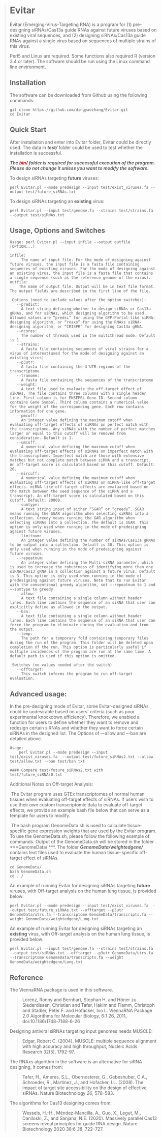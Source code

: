 
> # Evitar
>
> Evitar (Emerging-Virus-Targeting RNA) is a program for (1) pre-designing siRNAs/Cas13a guide RNAs against future viruses based on existing viral sequences, and (2) designing siRNAs/Cas13a guide RNAs against a single virus based on sequences of multiple strains of this virus.
>
> Perl5 and Linux are required. Some functions also required R (version 3.4 or later). The software should be run using the Linux command line environment.
>
> ## Installation
>
> The software can be downloaded from Github using the following commands:
>
> ```
> git clone https://github.com/dingyaozhang/Evitar.git
> cd Evitar
> ```
>
> ## Quick Start
>
> After installation and enter into Evitar folder, Evitar could be directly used. The data in ***test/*** folder could be used to test whether the installation is successful. 
>
> ***The <font color = red>bin/</font> folder is required for successful execution of the program. Please do not change it unless you want to modify the software.***
>
> To design siRNAs targeting **future** viruses: 
>
> ```
> perl Evitar.pl --mode predesign --input test/exist_viruses.fa --output test/future_siRNAs.txt
> ```
>
> To design siRNAs targeting an **existing** virus: 
>
> ```
> perl Evitar.pl --input test/genome.fa --strains test/strains.fa --output test/siRNAs.txt
> ```
>
> ## Usage, Options and Switches
>
> ```
> Usage: perl Evitar.pl --input infile --output outfile [OPTION...]
> 
> infile:
>      The name of input file. For the mode of designing against future viruses, the input file is a fasta file containing sequences of existing viruses. For the mode of designing against an existing virus, the input file is a fasta file that contains a single sequence (such as the reference genome of the virus).
> outfile:
>     The name of output file. Output will be in text file format. The output fields are described in the first line of the file. 
>     
>  Options (need to include values after the option switches):
>    --predict:
>      A text string defining whether to design siRNAs or Cas13a gRNAs, and for siRNAs, which designing algorithm to be used. Allowed values are “predsi” for using the GPP-Portal-like siRNA-designing algorithm, or “rnaxs” for using the RNAxs siRNA-designing algorithm, or “CRISPR” for designing Cas13a gRNA. 
>    --ncores:
>      The number of threads used in the multithread mode. Default is 1.
>    --strains:
>      A fasta file containing sequences of viral strains for a virus of interest(used for the mode of designing against an existing virus)  
>    --p3utr:
>      A fasta file containing the 3'UTR regions of the transcriptome
>    --tranome:
>      A fasta file containing the sequences of the transcriptome
>    --weight:
>      A text file used to evaluate the off-target effect of siRNAs. The file contains three columns with a single header line. First column is for ENSEMBL Gene ID. Second column contains Gene Symbol. Third column contains a numerical value for the weight of the corresponding gene. Each row contains information for one gene.
>    --pmcuff:
>      An integer value defining the maximum cutoff when evaluating off-target effects of siRNAs on perfect match with the transcriptome. Any siRNAs with the number of perfect matches larger or equal to this cutoff will be removed from consideration. Default is 1.
>    --umcuff:
>      A numerical value defining the maximum cutoff when evaluating off-target effects of siRNAs on imperfect match with the transcriptome. Imperfect match are those with extensive matches but not complete match between siRNA and a transcript. An off-target score is calculated based on this cutoff. Default: 20.
>    --mircuff:
>      A numerical value defining the maximum cutoff when evaluating off-target effects of siRNAs on miRNA-like off-target effects. miRNA-like off-target effects are evaluated based on the match between the seed sequence of the siRNA and a transcript. An off-target score is calculated based on this cutoff. Default: 20000.
>    --sumtype:
>      A text string input of either “SGAR” or “greedy”. SGAR means running the SGAR algorithm when selecting siRNAs into a collection. Greedy means running the GAR algorithm when selecting siRNAs into a collection. The default is SGAR. This option is only used when running in the mode of predesigning against future viruses.
>    --limitnum:
>      An integer value defining the number of siRNAs/Cas13a gRNAs to be output into a collection. Default is 30. This option is only used when running in the mode of predesigning against future viruses.
>    --repeatnum:
>      An integer value defining the Multi-siRNA parameter, which is used to increase the robustness of identifying more than one siRNA/Cas13 gRNA in a collection against a future virus. Default is 3. This option is only used when running in the mode of predesigning against future viruses. Note that to run Evitar with the conventional greedy algorithm, set –-repeatnum to 1 and –-sumtype to greedy.
>    --allow:
>      A text file containing a single column without header lines. Each line contains the sequence of an siRNA that user can explicitly define as allowed in the output. 
>    --ban:
>      A text file containing a single column without header lines. Each line contains the sequence of an siRNA that user can force the program to eliminate during the evaluation and from the output.
>    --temp: 
>      The path for a temporary fold containing temporary files during the run of the program. This folder will be deleted upon completion of the run. This option is particularly useful if multiple incidences of the program are run at the same time. A default path is used if this option is omitted. 
> 
>  Switches (no values needed after the switch)
>    --offtarget:
>      This switch informs the program to run off-target evaluation.
> ```
>
> ## Advanced usage:
>
> In the pre-designing mode of Evitar, some Evitar-designed siRNAs could be undesirable based on users' criteria (such as poor experimental knockdown efficiency). Therefore, we enabled a function for users to define whether they want to remove and redesign certain siRNAs and whether they want to force certain siRNAs in the designed list. The Options of –-allow and –-ban are detailed above.
>
> ```
> Usage: 
>     perl Evitar.pl --mode predesign --input test/exist_viruses.fa  --output test/future_siRNAs2.txt --allow test/allow.txt --ban test/ban.txt
> 
> #### Compare test/future_siRNAs2.txt with test/future_siRNAs0.txt
> 
> ```
>
> 
>
> Additional Notes on Off-target Analysis:
>
> ​    The Evitar program uses GTEx transcriptomes of normal human tissues when evaluating off-target effects of siRNAs. If users wish to use their own custom transcriptomic data to evaluate off-target effects, we provide an example bash file below that can serve as a template for users to modify. 
>
> ​    The bash program GenomeData.sh is used to calculate tissue-specific gene expression weights that are used by the Evitar program. To use the GenomeData.sh, please follow the following example of commands. Output of the GenomeData.sh will be stored in the folder ***GenomeData/ ***.  The folder ***GenomeData/weightedgene/*** contains text files used to evaluate the human tissue-specific off-target effect of siRNAs.
>
> ```
> cd GenomeData/
> bash GenomeData.sh
> cd ../
> ```
>
> An example of running Evitar for designing siRNAs targeting **future** viruses, with Off-target analysis on the human lung tissue, is provided below:
>
> ```
> perl Evitar.pl --mode predesign --input test/exist_viruses.fa  --output test/future_siRNAs.txt --offtarget --p3utr GenomeData/utrs.fa --transcriptome GenomeData/transcripts.fa --weight GenomeData/weightedgene/Lung.txt
> ```
>
> An example of running Evitar for designing siRNAs targeting an **existing** virus, with Off-target analysis on the human lung tissue, is provided below: 
>
> ```
> perl Evitar.pl --input test/genome.fa --strains test/strains.fa --output test/siRNAs.txt --offtarget --p3utr GenomeData/utrs.fa --transcriptome GenomeData/transcripts.fa --weight GenomeData/weightedgene/Lung.txt
> ```
>
> ## Reference
>
> The ViennaRNA package is used in this software.
>
> > Lorenz, Ronny and Bernhart, Stephan H. and Höner zu Siederdissen, Christian and Tafer, Hakim and Flamm, Christoph and Stadler, Peter F. and Hofacker, Ivo L.
> > ViennaRNA Package 2.0
> > Algorithms for Molecular Biology, 6:1 26, 2011, doi:10.1186/1748-7188-6-26
>
> Designing antiviral siRNAs targeting input genomes needs MUSCLE:
>
>
> > Edgar, Robert C. (2004), MUSCLE: multiple sequence alignment with high accuracy and high throughput, Nucleic Acids Research 32(5), 1792-97.
>
> The RNAxs algorithm in the software is an alternative for siRNA designing, it comes from:
>
>
> > Tafer, H., Ameres, S.L., Obernosterer, G., Gebeshuber, C.A., Schroeder, R., Martinez, J., and Hofacker, I.L. (2008). The impact of target site accessibility on the design of effective siRNAs. Nature Biotechnology *26*, 578–583.
>
> The algorithms for Cas13 designing comes from:
>
>
> > Wessels, H.-H., Méndez-Mancilla, A., Guo, X., Legut, M., Daniloski, Z., and Sanjana, N.E. (2020). Massively parallel Cas13 screens reveal principles for guide RNA design. Nature Biotechnology 2020 38:6 *38*, 722–727.
